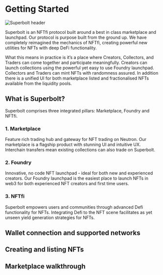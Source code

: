 # Getting Started

![Superbolt header](https://github.com/user-attachments/assets/79f88d47-d32d-4cf0-af6e-aba27df79aa8)

Superbolt is an NFTfi protocol built around a best in class marketplace and launchpad. Our protocol is purpose built from the ground up. We have completely reimagined the mechanics of NFTfi, creating powerful new utilities for NFTs with deep DeFi functionality.

What this means in practice is it’s a place where Creators, Collectors, and Traders can come together and participate meaningfully. Creators can launch collections using the powerful yet easy to use Foundry launchpad. Collectors and Traders can mint NFTs with randomness assured. In addition there is a unified UI for both marketplace listed and fractionalised NFTs available from the liquidity pools.

## What is Superbolt?

Superbolt comprises three integrated pillars: Marketplace, Foundry and NFTfi.

### 1. Marketplace

Feature rich trading hub and gateway for NFT trading on Neutron. Our marketplace is a flagship product with stunning UI and intuitive UX. Interchain transfers mean existing collections can also trade on Superbolt.

### 2. Foundry

Innovative, no code NFT launchpad - ideal for both new and experienced creators. Our Foundry launchpad is the easiest place to launch NFTs in web3 for both experienced NFT creators and first time users.

### 3. NFTfi

Superbolt empowers users and communities through advanced Defi functionality for NFTs. Integrating Defi to the NFT scene facilitates as yet unseen yield generation strategies for NFTs.

## Wallet connection and supported networks

## Creating and listing NFTs

## Marketplace walkthrough
